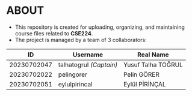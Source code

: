 # ABOUT

- This repository is created for uploading, organizing, and maintaining course files related to **CSE224**.
- The project is managed by a team of 3 collaborators:

| ID          | Username             | Real Name            |
|-------------|----------------------|----------------------|
| 20230702047 | talhatogruI *(Captain)* | Yusuf Talha TOĞRUL   |
| 20230702022 | pelingorer           | Pelin GÖRER          |
| 20230702051 | eylulpirincal        | Eylül PİRİNÇAL        |

